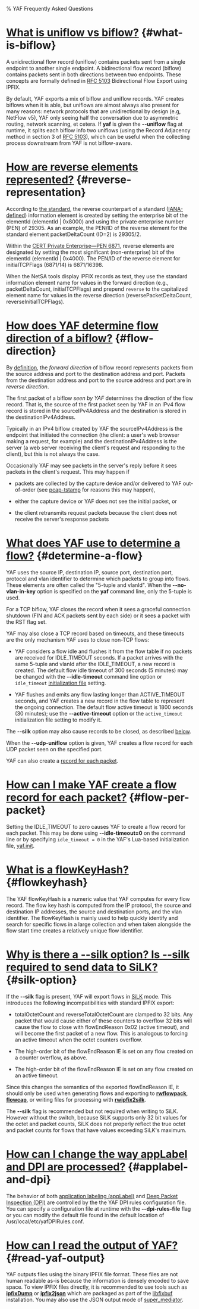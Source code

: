 % YAF Frequently Asked Questions

# [What is uniflow vs biflow?](#what-is-biflow) {#what-is-biflow}

A unidirectional flow record (uniflow) contains packets sent from a single
endpoint to another single endpoint. A bidirectional flow record (biflow)
contains packets sent in both directions between two endpoints. These
concepts are formally defined in [RFC 5103][RFC5103] Bidirectional Flow
Export using IPFIX.

By default, YAF exports a mix of biflow and uniflow records. YAF creates
biflows when it is able, but uniflows are almost always also present for
many reasons: network protocols that are unidirectional by design (e.g,
NetFlow v5), YAF only seeing half the conversation due to asymmetric
routing, network scanning, et cetera. If **yaf** is given the **--uniflow**
flag at runtime, it splits each biflow info two uniflows (using the Record
Adjacency method in section 3 of [RFC 5103][RFC5103]), which can be useful
when the collecting process downstream from YAF is not biflow-aware.

# [How are reverse elements represented?](#reverse-representation) {#reverse-representation}

According to [the standard][RFC5103], the reverse counterpart of a standard
([IANA-defined][]) information element is created by setting the enterprise
bit of the elementId (elementId | 0x8000) and using the private enterprise
number (PEN) of 29305. As an example, the PEN/ID of the reverse element for
the standard element packetDeltaCount (ID=2) is 29305/2.

Within the [CERT Private Enterprise&mdash;PEN 6871][CERT-registry], reverse
elements are designated by setting the most significant (non-enterprise) bit
of the elementId (elementId | 0x4000). The PEN/ID of the reverse element for
initialTCPFlags (6871/14) is 6871/16398.

When the NetSA tools display IPFIX records as text, they use the standard
information element name for values in the forward direction (e.g.,
packetDeltaCount, initialTCPFlags) and prepend `reverse` to the capitalized
element name for values in the reverse direction (reversePacketDeltaCount,
reverseInitialTCPFlags).

# [How does YAF determine flow direction of a biflow?](#flow-direction) {#flow-direction}

By [definition][RFC5103], the *forward direction* of biflow record represents
packets from the source address and port to the destination address and
port. Packets from the destination address and port to the source address
and port are in *reverse direction*.

The first packet of a biflow *seen by YAF* determines the direction of the
flow record. That is, the source of the first packet seen by YAF in an IPv4
flow record is stored in the sourceIPv4Address and the destination is stored
in the destinationIPv4Address.

Typically in an IPv4 biflow created by YAF the sourceIPv4Address is the
endpoint that initiated the connection (the client: a user's web browser
making a request, for example) and the destinationIPv4Address is the server
(a web server receiving the client's request and responding to the client),
but this is not always the case.

Occasionally YAF may see packets in the server's reply before it sees
packets in the client's request. This may happen if

-   packets are collected by the capture device and/or delivered to YAF
    out-of-order (see [pcap-tstamp][] for reasons this may happen),

-   either the capture device or YAF does not see the initial packet, or

-   the client retransmits request packets because the client does not
    receive the server's response packets

# [What does YAF use to determine a flow?](#determine-a-flow) {#determine-a-flow}

YAF uses the source IP, destination IP, source port, destination port,
protocol and vlan identifier to determine which packets to group into flows.
These elements are often called the "5-tuple and vlanId". When the
**--no-vlan-in-key** option is specified on the **yaf** command line, only
the 5-tuple is used.

For a TCP biflow, YAF closes the record when it sees a graceful connection
shutdown (FIN and ACK packets sent by each side) or it sees a packet with
the RST flag set.

YAF may also close a TCP record based on timeouts, and these timeouts are
the only mechanism YAF uses to close non-TCP flows:

-   YAF considers a flow idle and flushes it from the flow table if no
    packets are received for IDLE\_TIMEOUT seconds. If a packet arrives with
    the same 5-tuple and vlanId after the IDLE\_TIMEOUT, a new record is
    created. The default flow idle timeout of 300 seconds (5 minutes) may be
    changed with the **--idle-timeout** command line option or
    `idle_timeout` [initialization file][yaf.init] setting.

-   YAF flushes and emits any flow lasting longer than ACTIVE\_TIMEOUT
    seconds, and YAF creates a new record in the flow table to represent the
    ongoing connection. The default flow active timeout is 1800 seconds (30
    minutes); use the **--active-timeout** option or the `active_timeout`
    initialization file setting to modify it.

The **--silk** option may also cause records to be closed, as described
[below](#silk-option).

When the **--udp-uniflow** option is given, YAF creates a flow record for
each UDP packet seen on the specified port.

YAF can also create a [record for each packet](#flow-per-packet).

# [How can I make YAF create a flow record for each packet?](#flow-per-packet) {#flow-per-packet}

Setting the IDLE\_TIMEOUT to zero causes YAF to create a flow record for
each packet. This may be done using **--idle-timeout=0** on the command line
or by specifying `idle_timeout = 0` in the YAF's Lua-based initialization
file, [yaf.init][].

# [What is a flowKeyHash?](#flowkeyhash) {#flowkeyhash}

The YAF flowKeyHash is a numeric value that YAF computes for every flow
record. The flow key hash is computed from the IP protocol, the source and
destination IP addresses, the source and destination ports, and the vlan
identifier. The flowKeyHash is mainly used to help quickly identify and
search for specific flows in a large collection and when taken alongside the
flow start time creates a relatively unique flow identifier.

# [Why is there a --silk option? Is --silk required to send data to SiLK?](#silk-option) {#silk-option}

If the **--silk** flag is present, YAF will export flows in [SiLK][] mode.
This introduces the following incompatibilities with standard IPFIX export:

-   totalOctetCount and reverseTotalOctetCount are clamped to 32 bits. Any
    packet that would cause either of these counters to overflow 32 bits
    will cause the flow to close with flowEndReason 0x02 (active timeout),
    and will become the first packet of a new flow. This is analogous to
    forcing an active timeout when the octet counters overflow.

-   The high-order bit of the flowEndReason IE is set on any flow created on
    a counter overflow, as above.

-   The high-order bit of the flowEndReason IE is set on any flow created on
    an active timeout.

Since this changes the semantics of the exported flowEndReason IE, it should
only be used when generating flows and exporting to
[**rwflowpack**][rwflowpack], [**flowcap**][flowcap], or writing files for
processing with [**rwipfix2silk**][rwipfix2silk].

The **--silk** flag is recommended but not required when writing to SiLK.
However without the switch, because SiLK supports only 32 bit values for the
octet and packet counts, SiLK does not properly reflect the true octet and
packet counts for flows that have values exceeding SiLK's maximum.

# [How can I change the way appLabel and DPI are processed?](#applabel-and-dpi) {#applabel-and-dpi}

The behavior of both [application labeling (appLabel)][applabeling] and
[Deep Packet Inspection (DPI)][deeppacketinspection] are controlled by the
the YAF DPI rules configuration file. You can specify a configuration file
at runtime with the **--dpi-rules-file** flag or you can modify the default
file found in the default location of /usr/local/etc/yafDPIRules.conf.

# [How can I read the output of YAF?](#read-yaf-output) {#read-yaf-output}

YAF outputs files using the binary IPFIX file format. These files are not
human readable as-is because the information is densely encoded to save
space. To view IPFIX files directly, it is recommended to use tools such as
[**ipfixDump**][ipfixDump] or [**ipfix2json**][ipfix2json] which are
packaged as part of the [libfixbuf][] installation. You may also use the
JSON output mode of [super_mediator][].

[//]: # (Which versions are compatible with each other?)
[//]: # (TODO: This should really be like a big chart somewhere and we should just link that as the answer to this question.)


[IANA-defined]: https://www.iana.org/assignments/ipfix/ipfix.xhtml
[RFC5103]:      https://tools.ietf.org/html/rfc5103
[pcap-tstamp]:  https://www.tcpdump.org/manpages/pcap-tstamp.7.html

[CERT-registry]:        /cert-ipfix-registry/cert_ipfix_formatted.html
[SiLK]:                 /silk/index.html
[libfixbuf]:            /fixbuf/index.html
[flowcap]:              /silk/flowcap.html
[ipfix2json]:           /fixbuf/ipfix2json.html
[ipfixDump]:            /fixbuf/ipfixDump.html
[rwflowpack]:           /silk/rwflowpack.html
[rwipfix2silk]:         /silk/rwipfix2silk.html
[super_mediator]:       /super_mediator/super_mediator.html

[applabeling]:          applabeling.html
[deeppacketinspection]: deeppacketinspection.html
[yaf.init]:             yaf.init.html


[//]: # (Local variables:)
[//]: # (fill-column: 76)
[//]: # (indent-tabs-mode: nil)
[//]: # (sentence-end-double-space: nil)
[//]: # (tab-width: 8)
[//]: # (End:)
